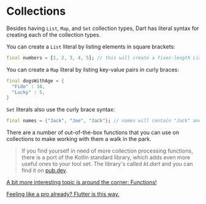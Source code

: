 # Collections

Besides having `List`, `Map`, and `Set` collection types, Dart has literal syntax for creating each of the collection types.

You can create a  `List` literal by listing elements in square brackets:

```dart
final numbers = [1, 2, 3, 4, 5]; // this will create a fixes-length List
```

You can create a `Map` literal by listing key-value pairs in curly braces:

```dart
final dogsWithAge = {
  "Fido" : 10,
  "Lucky" : 5, 
}
```

`Set` literals also use the curly brace syntax:

```dart
final names = {"Jack", "Joe", "Jack"}; // names will contain "Jack" and "Joe"
```

There are a number of out-of-the-box functions that you can use on collections to make working with them a walk in the park.

> If you find yourself in need of more collection processing functions, there is a port of the Kotlin standard library, which adds even more useful ones to your tool set. The library's called *kt.dart* and you can find it on [pub.dev](https://pub.dev/packages/kt_dart).

 [A bit more interesting topic is around the corner: Functions!](06_Functions.md) 

 [Feeling like a pro already? Flutter is this way.](..\02_Flutter\01_Flutter_core_concepts.md) 